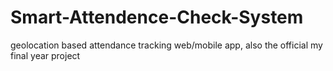 # Smart-Attendence-Check-System
 geolocation based attendance tracking web/mobile app, also the official my final year project
